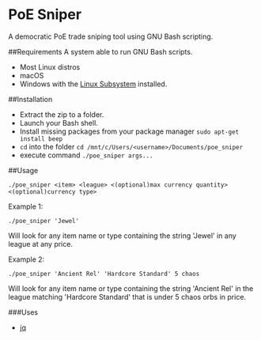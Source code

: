 # PoE Sniper

A democratic PoE trade sniping tool using GNU Bash scripting.

##Requirements
A system able to run GNU Bash scripts.
* Most Linux distros
* macOS
* Windows with the [Linux Subsystem](https://msdn.microsoft.com/en-us/commandline/wsl/install_guide) installed.

##Installation
* Extract the zip to a folder.
* Launch your Bash shell.
* Install missing packages from your package manager `sudo apt-get install beep`
* `cd` into the folder `cd /mnt/c/Users/<username>/Documents/poe_sniper`
* execute command `./poe_sniper args...`

##Usage
```
./poe_sniper <item> <league> <(optional)max currency quantity> <(optional)currency type>
```

Example 1:
```
./poe_sniper 'Jewel' 
```
Will look for any item name or type containing the string 'Jewel' in any league at any price.

Example 2:
```
./poe_sniper 'Ancient Rel' 'Hardcore Standard' 5 chaos
```
Will look for any item name or type containing the string 'Ancient Rel' in the league matching 'Hardcore Standard' that is under 5 chaos orbs in price.

###Uses

* [jq](https://stedolan.github.io/jq/)